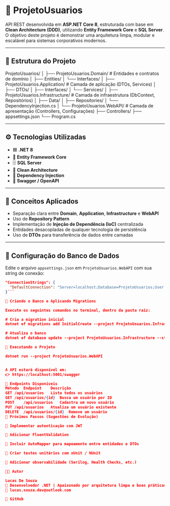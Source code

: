 # 🚀 ProjetoUsuarios

API REST desenvolvida em **ASP.NET Core 8**, estruturada com base em **Clean Architecture (DDD)**, utilizando **Entity Framework Core** e **SQL Server**.  
O objetivo deste projeto é demonstrar uma arquitetura limpa, modular e escalável para sistemas corporativos modernos.

---

## 🧱 Estrutura do Projeto

ProjetoUsuarios/
│
├── ProjetoUsuarios.Domain/ # Entidades e contratos de domínio
│ ├── Entities/
│ └── Interfaces/
│
├── ProjetoUsuarios.Application/ # Camada de aplicação (DTOs, Services)
│ ├── DTOs/
│ ├── Interfaces/
│ └── Services/
│
├── ProjetoUsuarios.Infrastructure/ # Camada de infraestrutura (DbContext, Repositórios)
│ ├── Data/
│ ├── Repositories/
│ └── DependencyInjection.cs
│
└── ProjetoUsuarios.WebAPI/ # Camada de apresentação (Controllers, Configurações)
├── Controllers/
├── appsettings.json
└── Program.cs

---

## ⚙️ Tecnologias Utilizadas

- 🟦 **.NET 8**
- 🧠 **Entity Framework Core**
- 🗄️ **SQL Server**
- 🧩 **Clean Architecture**
- 🧰 **Dependency Injection**
- 📜 **Swagger / OpenAPI**

---

## 🧠 Conceitos Aplicados

- Separação clara entre **Domain**, **Application**, **Infrastructure** e **WebAPI**
- Uso de **Repository Pattern**
- Implementação de **Injeção de Dependência (IoC)** centralizada
- Entidades desacopladas de qualquer tecnologia de persistência
- Uso de **DTOs** para transferência de dados entre camadas

---

## 💾 Configuração do Banco de Dados

Edite o arquivo `appsettings.json` em `ProjetoUsuarios.WebAPI` com sua string de conexão:

```json
"ConnectionStrings": {
  "DefaultConnection": "Server=localhost;Database=ProjetoUsuarios;User Id=sa;Password=SUA_SENHA;TrustServerCertificate=True;"
}```

🧩 Criando o Banco e Aplicando Migrations

Execute os seguintes comandos no terminal, dentro da pasta raiz:

# Cria a migration inicial
dotnet ef migrations add InitialCreate --project ProjetoUsuarios.Infrastructure --startup-project ProjetoUsuarios.WebAPI

# Atualiza o banco
dotnet ef database update --project ProjetoUsuarios.Infrastructure --startup-project ProjetoUsuarios.WebAPI

🚀 Executando o Projeto

dotnet run --project ProjetoUsuarios.WebAPI


A API estará disponível em:
👉 https://localhost:5001/swagger

🧩 Endpoints Disponíveis
Método	Endpoint	Descrição
GET	/api/usuarios	Lista todos os usuários
GET	/api/usuarios/{id}	Busca um usuário por ID
POST	/api/usuarios	Cadastra um novo usuário
PUT	/api/usuarios	Atualiza um usuário existente
DELETE	/api/usuarios/{id}	Remove um usuário
🧠 Próximos Passos (Sugestões de Evolução)

🔐 Implementar autenticação com JWT

🧾 Adicionar FluentValidation

🔄 Incluir AutoMapper para mapeamento entre entidades e DTOs

🧪 Criar testes unitários com xUnit / NUnit

🧰 Adicionar observabilidade (Serilog, Health Checks, etc.)

👨‍💻 Autor

Lucas De Souza
💼 Desenvolvedor .NET | Apaixonado por arquitetura limpa e boas práticas
📧 lucas.souza.dev@outlook.com

🐙 GitHub